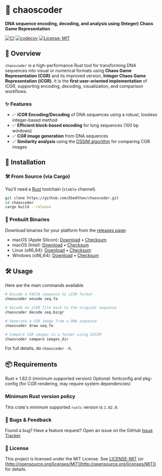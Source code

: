 # 🧬 chaoscoder

**DNA sequence encoding, decoding, and analysis using (Integer) Chaos Game Representation**

[![CI](https://github.com/Ebedthan/chaoscoder/actions/workflows/ci.yml/badge.svg)](https://github.com/Ebedthan/chaoscoder/actions/workflows/ci.yml)
[![codecov](https://codecov.io/gh/Ebedthan/chaoscoder/graph/badge.svg?token=K7VN5TH6EZ)](https://codecov.io/gh/Ebedthan/chaoscoder)
[![License: MIT](https://img.shields.io/badge/license-MIT-blue?style=flat)](https://github.com/Ebedthan/chaoscoder/blob/master/LICENSE)


## 🌟 Overview

`chaoscoder` is a high-performance Rust tool for transforming DNA sequences into visual or numerical formats using **Chaos Game Representation (CGR)** and its improved version, **Integer Chaos Game Representation (iCGR)**. It is the **first user-oriented implementation** of iCGR, supporting encoding, decoding, visualization, and comparison workflows.

### ✨ Features

- ✅ **iCGR Encoding/Decoding** of DNA sequences using a robust, lossless integer-based method
- ✅ **Efficient block-based encoding** for long sequences (100 bp windows)
- ✅ **CGR image generation** from DNA sequences
- ✅ **Similarity analysis** using the [DSSIM algorithm](https://github.com/kornelski/dssim) for comparing CGR images


## 🚀 Installation

### 🛠️ From Source (via Cargo)
You’ll need a [Rust](https://rust-lang.org/tools/install) toolchain (`stable` channel).

```bash
git clone https://github.com/Ebedthan/chaoscoder.git
cd chaoscoder
cargo build --release
```

### 📁 Prebuilt Binaries

Download binaries for your platform from the [releases page](https://github.com/Ebedthan/chaoscoder/releases):

* macOS (Apple Silicon): [Download](https://github.com/Ebedthan/chaoscoder/releases/download/v1.0.0/chaoscoder-v1.0.0-aarch64-apple-darwin.tar.xz) • [Checksum](https://github.com/Ebedthan/chaoscoder/releases/download/v1.0.0/chaoscoder-v1.0.0-aarch64-apple-darwin.tar.xz.sh256)
* macOS (Intel): [Download](https://github.com/Ebedthan/chaoscoder/releases/download/v1.0.0/chaoscoder-v1.0.0-x86_64-apple-darwin.tar.xz) • [Checksum](https://github.com/Ebedthan/chaoscoder/releases/download/v1.0.0/chaoscoder-v1.0.0-x86_64-apple-darwin.tar.xz.sha256)
* Linux (x86\_64): [Download](https://github.com/Ebedthan/chaoscoder/releases/download/v1.0.0/chaoscoder-v1.0.0-x86_64-unknown-linux-gnu.tar.xz) • [Checksum](https://github.com/Ebedthan/chaoscoder/releases/download/v1.0.0/chaoscoder-v1.0.0-x86_64-unknown-linux-gnu.tar.xz.sha256)
* Windows (x86\_64): [Download](https://github.com/Ebedthan/chaoscoder/releases/download/v1.0.0/chaoscoder-v1.0.0-x86_64-pc-windows-msvc.zip) • [Checksum](https://github.com/Ebedthan/chaoscoder/releases/download/v1.0.0/chaoscoder-v1.0.0-x86_64-pc-windows-msvc.zip.sha256)


## 🛠️ Usage

Here are the main commands available

```bash
# Encode a FASTA sequence to iCGR format
chaoscoder encode seq.fa

# Decode an iCGR file back to the original sequence
chaoscoder decode seq.bicgr

# Generate a CGR image from a DNA sequence
chaoscoder draw seq.fa

# Compare CGR images in a folder using DSSIM
chaoscoder compare images_dir
```

For full details, do `chaoscoder -h`.

## 📦 Requirements

Rust ≥ 1.82.0 (minimum supported version)
Optional: fontconfig and pkg-config (for CGR rendering, may require system dependencies)


### Minimum Rust version policy
This crate's minimum supported `rustc` version is `1.82.0`.


### 🐛 Bugs & Feedback

Found a bug? Have a feature request?
Open an issue on the GitHub [Issue Tracker](https://github.com/Ebedthan/chaoscoder/issues).


### 📄 License
This project is licensed under the MIT License.
See [LICENSE-MIT](LICENSE-MIT) (or [http://opensource.org/licenses/MIT](http://opensource.org/licenses/MIT)) for details.
